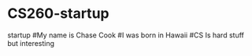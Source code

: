 # CS260-startup
startup
#My name is Chase Cook
#I was born in Hawaii
#CS Is hard stuff but interesting
